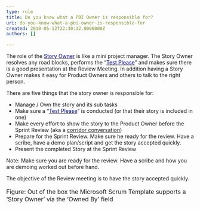 ```yaml
---
type: rule
title: Do you know what a PBI Owner is responsible for?
uri: do-you-know-what-a-pbi-owner-is-responsible-for
created: 2010-05-12T22:30:32.0000000Z
authors: []

---
```




<span class='intro'> The role of the <a shape="rect" href="/Standards/Management/RulesToBetterScrumUsingTFS/Pages/OwnerForEveryUserStory.aspx"><font color="#000080">Story Owner</font></a>&#160;is like a mini project manager.&#160;The Story Owner resolves any road blocks, performs the&#160;“<a shape="rect" href="/Standards/Management/RulesToBetterScrumUsingTFS/Pages/TestPleaseInScrum.aspx"><font color="#000080">Test Please</font></a>” and makes sure there is a good presentation at the Review Meeting.&#160;In addition having a Story Owner makes it easy for Product Owners and others to talk to the right person. 
 </span>


  <p>There are five things that the story owner is responsible for&#58;</p>
<ul>
    <li>Manage / Own the story and its sub tasks </li>
    <li>Make sure a “<a shape="rect" href="/Standards/Management/RulesToBetterScrumUsingTFS/Pages/TestPleaseInScrum.aspx"><font color="#000080">Test Please</font></a>” is conducted (or that their story is included in one) </li>
    <li>Make every effort to show the story to the Product Owner before the Sprint Review (aka a <a href="/Standards/Management/RulesToBetterProjectManagement/Pages/SpecificationReview.aspx">corridor conversation</a>) </li>
    <li>Prepare for the Sprint Review. Make sure he ready for the review. Have a scribe, have a demo plan/script and get the story accepted quickly. </li>
    <li>Present the completed Story at the Sprint Review </li>
</ul>
<p>Note&#58; Make sure you are ready for the review. Have a scribe and how you are demoing worked out before hand. </p>
<p>The objective of the Review meeting is to have the story accepted quickly.<br>
<br>
<img alt="" src="/Standards/Management/RulesToBetterScrumUsingTFS/PublishingImages/NewProductBacklog.jpg" /><br>
<font class="ms-rteCustom-FigureNormal" size="+0">Figure&#58; Out of the box the Microsoft Scrum Template supports a ‘Story Owner’ via the ‘Owned By’ field</font></p>



